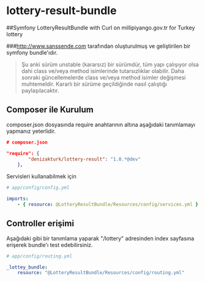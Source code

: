 # lottery-result-bundle
##Symfony LotteryResultBundle with Curl on millipiyango.gov.tr for Turkey lottery

###http://www.sanssende.com tarafından oluşturulmuş ve geliştirilen bir symfony bundle'ıdır.

>Şu anki sürüm unstable (kararsız) bir sürümdür, tüm yapı çalışıyor olsa dahi class ve/veya method isimlerinde tutarsızlıklar olabilir.
>Daha sonraki güncellemelerde class ve/veya method isimler değişmesi muhtemeldir.
>Kararlı bir sürüme geçildiğinde nasıl çalıştığı paylaşılacaktır.

Composer ile Kurulum
-------------
composer.json dosyasında require anahtarının altına aşağıdaki tanımlamayı yapmanız yeterlidir.

``` json
# composer.json

"require": {
        "denizakturk/lottery-result": "1.0.*@dev"
    },

```

Servisleri kullanabilmek için 

``` yaml
# app/config/config.yml

imports:
    - { resource: @LotteryResultBundle/Resources/config/services.yml }
``` 

Controller erişimi
-------------
Aşağıdaki gibi bir tanımlama yaparak "/lottery" adresinden index sayfasına erişerek bundle'ı test edebilirsiniz.

``` yaml
# app/config/routing.yml

_lottey_bundle:
    resource: "@LotteryResultBundle/Resources/config/routing.yml"
``` 